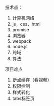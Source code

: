 技术点：

1.   计算机网络
2.   js，css，html
3.   promise
4.   浏览器
5.   webpack
6.   node.js
7.   跨域
8.   算法

项目难点

1.   断点续存（看视频）
2.   权限控制
3.   样式转化
4.   tabs标签页